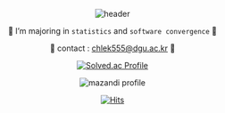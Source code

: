 <div align = center>
    
  ![header](https://capsule-render.vercel.app/api?type=waving&color=a82da8&height=300&section=header&text=🦖%20HI!%20I'M%20DAHEE%20🎀&fontSize=70)
  
  
  
  🎈 I’m majoring in `statistics` and `software convergence` 🎈
    
   🎈 contact : chlek555@dgu.ac.kr 🎈
    
 
    
    
    
    

    
[![Solved.ac Profile](http://mazassumnida.wtf/api/generate_badge?boj=chlek555)](https://solved.ac/chlek555)
  
![mazandi profile](http://mazandi.herokuapp.com/api?handle=chlek555&theme=black)
  
    

    
[![Hits](https://hits.seeyoufarm.com/api/count/incr/badge.svg?url=https%3A%2F%2Fgithub.com%2Fdaheeda&count_bg=%23FCF03D&title_bg=%23000000&icon=github.svg&icon_color=%23FFFFFF&title=HITS&edge_flat=false)](https://hits.seeyoufarm.com)
